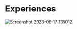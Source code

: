 # Experiences

![Screenshot 2023-08-17 135012](https://github.com/julianamariela/Experiences/assets/139262897/8b308ff6-32b2-46b6-85ef-8a6e08ecc6a5)



